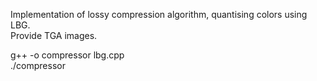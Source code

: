 Implementation of lossy compression algorithm, quantising colors using LBG.   
Provide TGA images.   

g++ -o compressor lbg.cpp   
./compressor <source file> <destination file> <bits used>   
